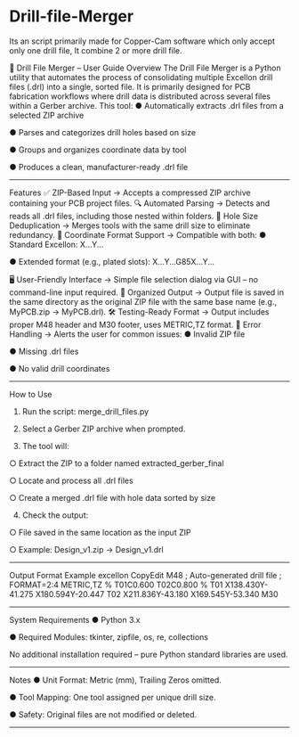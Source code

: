 # Drill-file-Merger
Its an script primarily made for Copper-Cam software which only accept only one drill file, It combine 2 or more drill file.

📘 Drill File Merger – User Guide
Overview
The Drill File Merger is a Python utility that automates the process of consolidating multiple Excellon drill files (.drl) into a single, sorted file. It is primarily designed for PCB fabrication workflows where drill data is distributed across several files within a Gerber archive.
This tool:
●	Automatically extracts .drl files from a selected ZIP archive

●	Parses and categorizes drill holes based on size

●	Groups and organizes coordinate data by tool

●	Produces a clean, manufacturer-ready .drl file

________________________________________
Features
✅ ZIP-Based Input
 → Accepts a compressed ZIP archive containing your PCB project files.
🔍 Automated Parsing
 → Detects and reads all .drl files, including those nested within folders.
📏 Hole Size Deduplication
 → Merges tools with the same drill size to eliminate redundancy.
🧠 Coordinate Format Support
 → Compatible with both:
●	Standard Excellon: X...Y...

●	Extended format (e.g., plated slots): X...Y...G85X...Y...

🖥 User-Friendly Interface
 → Simple file selection dialog via GUI – no command-line input required.
📂 Organized Output
 → Output file is saved in the same directory as the original ZIP file with the same base name (e.g., MyPCB.zip → MyPCB.drl).
🛠 Testing-Ready Format
 → Output includes proper M48 header and M30 footer, uses METRIC,TZ format.
🧯 Error Handling
 → Alerts the user for common issues:
●	Invalid ZIP file

●	Missing .drl files

●	No valid drill coordinates

________________________________________
How to Use
1.	Run the script: merge_drill_files.py

2.	Select a Gerber ZIP archive when prompted.

3.	The tool will:

○	Extract the ZIP to a folder named extracted_gerber_final

○	Locate and process all .drl files

○	Create a merged .drl file with hole data sorted by size

4.	Check the output:

○	File saved in the same location as the input ZIP

○	Example: Design_v1.zip → Design_v1.drl

________________________________________
Output Format Example
excellon
CopyEdit
M48
; Auto-generated drill file
; FORMAT=2:4
METRIC,TZ
%
T01C0.600
T02C0.800
%
T01
X138.430Y-41.275
X180.594Y-20.447
T02
X211.836Y-43.180
X169.545Y-53.340
M30

________________________________________
System Requirements
●	Python 3.x

●	Required Modules: tkinter, zipfile, os, re, collections

No additional installation required – pure Python standard libraries are used.
________________________________________
Notes
●	Unit Format: Metric (mm), Trailing Zeros omitted.

●	Tool Mapping: One tool assigned per unique drill size.

●	Safety: Original files are not modified or deleted.

________________________________________


